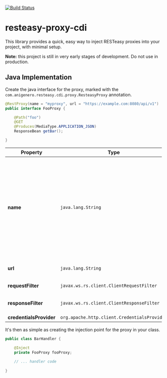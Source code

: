 [![Build Status](https://travis-ci.org/anigenero/resteasy-proxy-cdi.svg?branch=master)](https://travis-ci.org/anigenero/resteasy-proxy-cdi)

resteasy-proxy-cdi
==================
This library provides a quick, easy way to inject RESTeasy proxies into your project, with minimal setup.

**Note:** this project is still in very early stages of development. Do not use in production.

Java Implementation
-------------------

Create the java interface for the proxy, marked with the `com.anigenero.resteasy.cdi.proxy.ResteasyProxy` annotation.

```java
@RestProxy(name = "myproxy", url = "https://example.com:8080/api/v1")
public interface FooProxy {

    @Path("foo")
    @GET
    @Produces(MediaType.APPLICATION_JSON)
    ResponseBean getBar();

}
```

| Property | Type | Description |
| -------- | -------- | -------- |
| **name** | `java.lang.String` | refrences the proxy name you will use in the configuration. You may have multiple instances for the same name (e.g. if you want to implement separate proxy classes for different functionality) |
| **url** | `java.lang.String` | *(optional)* the url of the proxy |
| **requestFilter** | `javax.ws.rs.client.ClientRequestFilter` | *(optional)* a request filter |
| **responseFilter** | `javax.ws.rs.client.ClientResponseFilter` | *(optional)* a response filter |
| **credentialsProvider** | `org.apache.http.client.CredentialsProvider` | *(optional)* |

It's then as simple as creating the injection point for the proxy in your class.
```java
public class BarHandler {

    @Inject
    private FooProxy fooProxy;
    
    // ... handler code
    
}
```